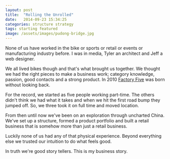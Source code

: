```yaml
---
layout: post
title:  "Rolling the Unrolled"
date:   2014-09-23 15:34:25
categories: structure strategy
tags: starting featured
image: /assets/images/pudong-bridge.jpg
---
```

None of us have worked in the bike or sports or retail or events or manufacturing industry before. I was in media, Tyler an architect and Jeff a web designer.

We all lived bikes though and that's what brought us together. We thought we had the right pieces to make a business work; category knowledge, passion, good contacts and a strong product. In 2010 <a href="http://wearefactoryfive.com/">Factory Five</a> was born without looking back.

For the record, we started as five people working part-time. The others didn't think we had what it takes and when we hit the first road bump they jumped off. So, we three took it on full time and moved location.

From then until now we've been on an exploration through uncharted China. We've set up a structure, formed a product portfolio and built a retail business that is somehow more than just a retail business.

Luckily none of us had any of that physical experience. Beyond everything else we trusted our intuition to do what feels good.

In truth we're good story tellers. This is my business story.

